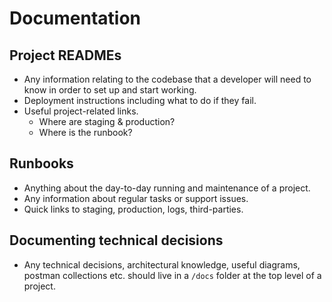 # Documentation

## Project READMEs

- Any information relating to the codebase that a developer will
  need to know in order to set up and start working.
- Deployment instructions including what to do if they fail.
- Useful project-related links.
  - Where are staging & production?
  - Where is the runbook?

## Runbooks

- Anything about the day-to-day running and maintenance of a project.
- Any information about regular tasks or support issues.
- Quick links to staging, production, logs, third-parties.

## Documenting technical decisions

- Any technical decisions, architectural knowledge, useful diagrams,
  postman collections etc. should live in a `/docs` folder at the top
  level of a project.
